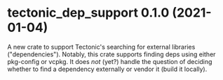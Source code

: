 # tectonic_dep_support 0.1.0 (2021-01-04)

A new crate to support Tectonic's searching for external libraries
("dependencies"). Notably, this crate supports finding deps using either
pkg-config or vcpkg. It does *not* (yet?) handle the question of deciding
whether to find a dependency externally or vendor it (build it locally).
